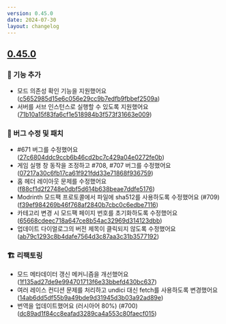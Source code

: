 ```yaml
---
version: 0.45.0
date: 2024-07-30
layout: changelog
---
```

## [0.45.0](#0.45.0)

### 🚀 기능 추가

- 모드 의존성 확인 기능을 지원했어요 ([c5652985d15e6c056e29cc9b7edfb9fbbef2509a](https://github.com/Voxelum/x-minecraft-launcher/commit/c5652985d15e6c056e29cc9b7edfb9fbbef2509a))
- 서버를 서브 인스턴스로 실행할 수 있도록 지원했어요 ([71b10a15f83fa6cf1e518984b3f573f31663e009](https://github.com/Voxelum/x-minecraft-launcher/commit/71b10a15f83fa6cf1e518984b3f573f31663e009))

### 🐛 버그 수정 및 패치

- #671 버그를 수정했어요 ([27c6804ddc9ccb6b46cd2bc7c429a04e0272fe0b](https://github.com/Voxelum/x-minecraft-launcher/commit/27c6804ddc9ccb6b46cd2bc7c429a04e0272fe0b))
- 게임 실행 창 동작을 조정하고 #708, #707 버그를 수정했어요 ([07217a30c6fb17ca61f921fdd33e71868f936759](https://github.com/Voxelum/x-minecraft-launcher/commit/07217a30c6fb17ca61f921fdd33e71868f936759))
- 홈 헤더 레이아웃 문제를 수정했어요 ([f88cf1d2f2748e0dbf5d614b638beae7ddfe5176](https://github.com/Voxelum/x-minecraft-launcher/commit/f88cf1d2f2748e0dbf5d614b638beae7ddfe5176))
- Modrinth 모드팩 프로토콜에서 파일에 sha512를 사용하도록 수정했어요 (#709) ([f39ef984269b46f768af2840b7cbc0c6edbe7116](https://github.com/Voxelum/x-minecraft-launcher/commit/f39ef984269b46f768af2840b7cbc0c6edbe7116))
- 카테고리 변경 시 모드팩 페이지 번호를 초기화하도록 수정했어요 ([65668cdeec718a647ce8b54ac32969d314123dbb](https://github.com/Voxelum/x-minecraft-launcher/commit/65668cdeec718a647ce8b54ac32969d314123dbb))
- 업데이트 다이얼로그의 버전 제목이 클릭되지 않도록 수정했어요 ([ab79c1293c8b4dafe7564d3c87aa3c31b3577192](https://github.com/Voxelum/x-minecraft-launcher/commit/ab79c1293c8b4dafe7564d3c87aa3c31b3577192))

### 🏗️ 리팩토링

- 모드 메타데이터 갱신 메커니즘을 개선했어요 ([1f135ad27de9e994701713f6e33bbefd430bc637](https://github.com/Voxelum/x-minecraft-launcher/commit/1f135ad27de9e994701713f6e33bbefd430bc637))
- 여러 레이스 컨디션 문제를 처리하고 undici 대신 fetch를 사용하도록 변경했어요 ([14ab6dd5df55b9a49bde9d31945d3b03a92ad89e](https://github.com/Voxelum/x-minecraft-launcher/commit/14ab6dd5df55b9a49bde9d31945d3b03a92ad89e))
- 번역을 업데이트했어요 (러시아어 80%) (#700) ([dc89ad1f84cc8eafad3289ca4a553c80faecf015](https://github.com/Voxelum/x-minecraft-launcher/commit/dc89ad1f84cc8eafad3289ca4a553c80faecf015))

